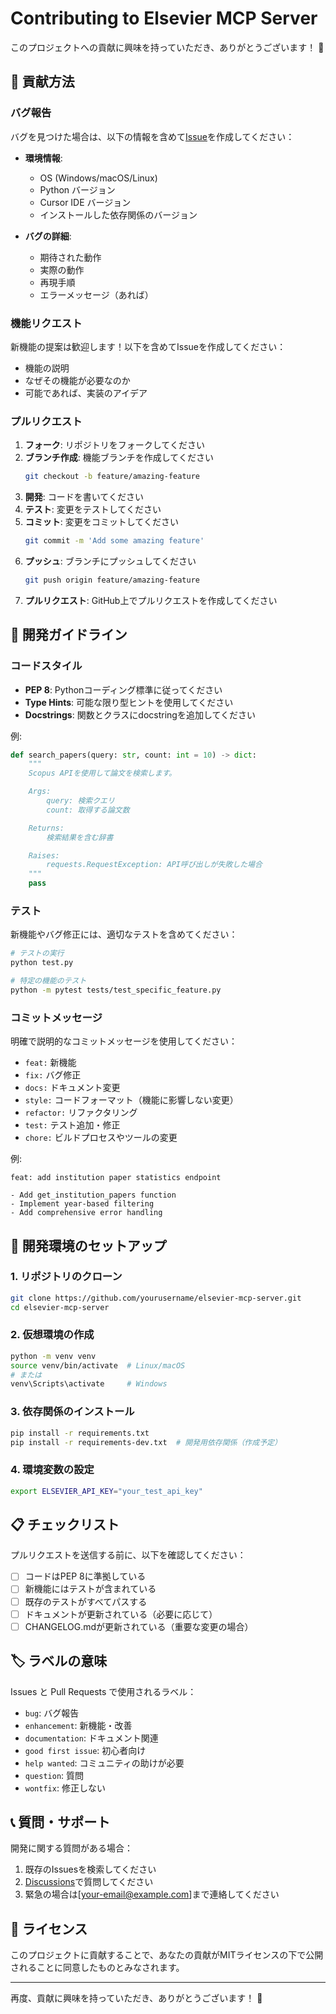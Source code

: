 # Contributing to Elsevier MCP Server

このプロジェクトへの貢献に興味を持っていただき、ありがとうございます！ 🎉

## 🤝 貢献方法

### バグ報告

バグを見つけた場合は、以下の情報を含めて[Issue](https://github.com/yourusername/elsevier-mcp-server/issues)を作成してください：

- **環境情報**:
  - OS (Windows/macOS/Linux)
  - Python バージョン
  - Cursor IDE バージョン
  - インストールした依存関係のバージョン

- **バグの詳細**:
  - 期待された動作
  - 実際の動作
  - 再現手順
  - エラーメッセージ（あれば）

### 機能リクエスト

新機能の提案は歓迎します！以下を含めてIssueを作成してください：

- 機能の説明
- なぜその機能が必要なのか
- 可能であれば、実装のアイデア

### プルリクエスト

1. **フォーク**: リポジトリをフォークしてください
2. **ブランチ作成**: 機能ブランチを作成してください
   ```bash
   git checkout -b feature/amazing-feature
   ```
3. **開発**: コードを書いてください
4. **テスト**: 変更をテストしてください
5. **コミット**: 変更をコミットしてください
   ```bash
   git commit -m 'Add some amazing feature'
   ```
6. **プッシュ**: ブランチにプッシュしてください
   ```bash
   git push origin feature/amazing-feature
   ```
7. **プルリクエスト**: GitHub上でプルリクエストを作成してください

## 📝 開発ガイドライン

### コードスタイル

- **PEP 8**: Pythonコーディング標準に従ってください
- **Type Hints**: 可能な限り型ヒントを使用してください
- **Docstrings**: 関数とクラスにdocstringを追加してください

例:
```python
def search_papers(query: str, count: int = 10) -> dict:
    """
    Scopus APIを使用して論文を検索します。

    Args:
        query: 検索クエリ
        count: 取得する論文数

    Returns:
        検索結果を含む辞書

    Raises:
        requests.RequestException: API呼び出しが失敗した場合
    """
    pass
```

### テスト

新機能やバグ修正には、適切なテストを含めてください：

```bash
# テストの実行
python test.py

# 特定の機能のテスト
python -m pytest tests/test_specific_feature.py
```

### コミットメッセージ

明確で説明的なコミットメッセージを使用してください：

- `feat:` 新機能
- `fix:` バグ修正
- `docs:` ドキュメント変更
- `style:` コードフォーマット（機能に影響しない変更）
- `refactor:` リファクタリング
- `test:` テスト追加・修正
- `chore:` ビルドプロセスやツールの変更

例:
```
feat: add institution paper statistics endpoint

- Add get_institution_papers function
- Implement year-based filtering
- Add comprehensive error handling
```

## 🔧 開発環境のセットアップ

### 1. リポジトリのクローン
```bash
git clone https://github.com/yourusername/elsevier-mcp-server.git
cd elsevier-mcp-server
```

### 2. 仮想環境の作成
```bash
python -m venv venv
source venv/bin/activate  # Linux/macOS
# または
venv\Scripts\activate     # Windows
```

### 3. 依存関係のインストール
```bash
pip install -r requirements.txt
pip install -r requirements-dev.txt  # 開発用依存関係（作成予定）
```

### 4. 環境変数の設定
```bash
export ELSEVIER_API_KEY="your_test_api_key"
```

## 📋 チェックリスト

プルリクエストを送信する前に、以下を確認してください：

- [ ] コードはPEP 8に準拠している
- [ ] 新機能にはテストが含まれている
- [ ] 既存のテストがすべてパスする
- [ ] ドキュメントが更新されている（必要に応じて）
- [ ] CHANGELOG.mdが更新されている（重要な変更の場合）

## 🏷️ ラベルの意味

Issues と Pull Requests で使用されるラベル：

- `bug`: バグ報告
- `enhancement`: 新機能・改善
- `documentation`: ドキュメント関連
- `good first issue`: 初心者向け
- `help wanted`: コミュニティの助けが必要
- `question`: 質問
- `wontfix`: 修正しない

## 📞 質問・サポート

開発に関する質問がある場合：

1. 既存のIssuesを検索してください
2. [Discussions](https://github.com/yourusername/elsevier-mcp-server/discussions)で質問してください
3. 緊急の場合は[your-email@example.com]まで連絡してください

## 📄 ライセンス

このプロジェクトに貢献することで、あなたの貢献がMITライセンスの下で公開されることに同意したものとみなされます。

---

再度、貢献に興味を持っていただき、ありがとうございます！ 🚀